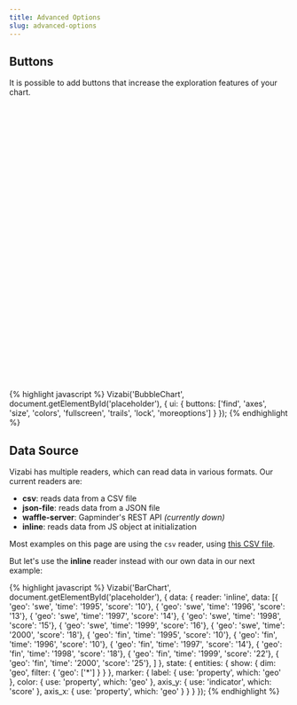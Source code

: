 ```yaml
---
title: Advanced Options
slug: advanced-options
---
```


## Buttons

It is possible to add buttons that increase the exploration features of your chart.

<div id="advanced-placeholder" class="vizabi-placeholder" style="width: 720px; height:500px; padding-top:0;"></div>

{% highlight javascript %}
Vizabi('BubbleChart', document.getElementById('placeholder'), {
	ui: {
	    buttons: ['find', 'axes', 'size', 'colors',
	    		  'fullscreen', 'trails', 'lock', 'moreoptions']
	}
});
{% endhighlight %}

## Data Source

Vizabi has multiple readers, which can read data in various formats. Our current readers are:

- **csv**: reads data from a CSV file
- **json-file**: reads data from a JSON file
- **waffle-server**: Gapminder's REST API *(currently down)*
- **inline**: reads data from JS object at initialization

Most examples on this page are using the `csv` reader, using [this CSV file](//s3-eu-west-1.amazonaws.com/static.gapminderdev.org/vizabi/waffles/en/basic-indicators.csv).

But let's use the **inline** reader instead with our own data in our next example:

<div id="advanced-placeholder2" class="vizabi-placeholder"></div>


{% highlight javascript %}
Vizabi('BarChart', document.getElementById('placeholder'), {
	data: {
		reader: 'inline',
		data: [{ 'geo': 'swe', 'time': '1995', 'score': '10'},
			   { 'geo': 'swe', 'time': '1996', 'score': '13'},
			   { 'geo': 'swe', 'time': '1997', 'score': '14'},
			   { 'geo': 'swe', 'time': '1998', 'score': '15'},
			   { 'geo': 'swe', 'time': '1999', 'score': '16'},
			   { 'geo': 'swe', 'time': '2000', 'score': '18'},
			   { 'geo': 'fin', 'time': '1995', 'score': '10'},
			   { 'geo': 'fin', 'time': '1996', 'score': '10'},
			   { 'geo': 'fin', 'time': '1997', 'score': '14'},
			   { 'geo': 'fin', 'time': '1998', 'score': '18'},
			   { 'geo': 'fin', 'time': '1999', 'score': '22'},
			   { 'geo': 'fin', 'time': '2000', 'score': '25'},
 		]
	},
	state: {
		entities: {
            show: {
                dim: 'geo',
                filter: {
                    'geo': ['*']
                }
            }
        },
        marker: {
            label: {
                use: 'property',
                which: 'geo'
            },
            color: {
                use: 'property',
                which: 'geo'
            },
            axis_y: {
                use: 'indicator',
                which: 'score'
            },
            axis_x: {
                use: 'property',
                which: 'geo'
            }
        }
	}
});
{% endhighlight %}

<script defer>

// function openAdvancedExample2() {
// 	viewOnCodepen("Inline Reader", "Vizabi('BarChart',document.getElementById('placeholder'),{data:{reader:'inline',data:[{'geo':'swe','time':'1995','score':'10'},{'geo':'swe','time':'1996','score':'13'},{'geo':'swe','time':'1997','score':'14'},{'geo':'swe','time':'1998','score':'15'},{'geo':'swe','time':'1999','score':'16'},{'geo':'swe','time':'2000','score':'18'},{'geo':'fin','time':'1995','score':'10'},{'geo':'fin','time':'1996','score':'10'},{'geo':'fin','time':'1997','score':'14'},{'geo':'fin','time':'1998','score':'18'},{'geo':'fin','time':'1999','score':'22'},{'geo':'fin','time':'2000','score':'25'},]},state:{entities:{show:{dim:'geo',filter:{'geo':['*']}}},marker:{label:{use:'property',which:'geo'},color:{use:'property',which:'geo'},axis_y:{use:'indicator',which:'score'},axis_x:{use:'property',which:'geo'}}}});");
// }

// ready(function() {

	// Vizabi('BubbleChart', document.getElementById('advanced-placeholder'), {
	// 	state: {
  //     time: {
  //       value: '1900',
  //       start: '1800',
  //       end: '2015',
  //       round: "ceil",
  //       trails: true,
  //       lockNonSelected: 0,
  //       adaptMinMaxZoom: false
  //     },
  //     entities: {
  //       dim: "geo",
  //       show: {
  //         _defs_: {
  //           "geo": ["*"],
  //           "geo.cat": ["country"]
  //         }
  //       },
  //       opacitySelectDim: .3,
  //       opacityRegular: 1,
  //       },
  //       marker: {
  //         space: ["entities", "time"],
  //         type: "geometry",
  //         label: {
  //           use: "property",
  //           which: "geo.name"
  //         },
  //         axis_y: {
  //           use: "indicator",
  //           which: "u5mr"
  //         },
  //         axis_x: {
  //           use: "indicator",
  //           which: "gdp_pc"
  //         },
  //         color: {
  //           use: "property",
  //           which: "geo.region"
  //         },
  //         size: {
  //           use: "indicator",
  //           which: "pop"
  //         }
  //       }
  //     },
  //     data: {
  //       //reader: "waffle",
  //       reader: "csv",
  //       path: "/preview/data/waffles/dont-panic-poverty.csv"
  //     },
	// 	ui: {
	// 	    buttons: ['find', 'axes', 'size', 'colors', 'fullscreen', 'trails', 'lock', 'moreoptions']
	// 	}
	// });

	Vizabi('BarChart', document.getElementById('advanced-placeholder2'), {
		data: {
			reader: 'inline',
			data: [{ 'geo': "swe", 'time': "1995", 'score': "10"},
				   { 'geo': "swe", 'time': "1996", 'score': "13"},
				   { 'geo': "swe", 'time': "1997", 'score': "14"},
				   { 'geo': "swe", 'time': "1998", 'score': "15"},
				   { 'geo': "swe", 'time': "1999", 'score': "16"},
				   { 'geo': "swe", 'time': "2000", 'score': "18"},
				   { 'geo': "fin", 'time': "1995", 'score': "10"},
				   { 'geo': "fin", 'time': "1996", 'score': "10"},
				   { 'geo': "fin", 'time': "1997", 'score': "14"},
				   { 'geo': "fin", 'time': "1998", 'score': "18"},
				   { 'geo': "fin", 'time': "1999", 'score': "22"},
				   { 'geo': "fin", 'time': "2000", 'score': "25"}
	 		]
		},
		state: {
			time: {
				value: '1995',
				start: '1998',
				end: '2000'
			},
			entities: {
	            show: {
	                dim: "geo",
	                filter: {
	                    "geo": ["*"]
	                }
	            }
	        },
	        marker: {
	            label: {
	                use: "property",
	                which: "geo"
	            },
	            color: {
	                use: "property",
	                which: "geo"
	            },
	            axis_y: {
	                use: "indicator",
	                which: "score"
	            },
	            axis_x: {
	                use: "property",
	                which: "geo"
	            }
	        }
		}
	});

// });

</script>
